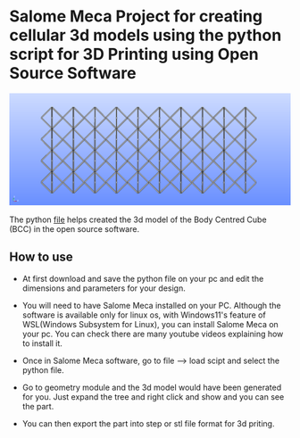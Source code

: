 # Salome Meca Project for creating cellular 3d models using the python script for 3D Printing using Open Source Software

![Alt text](bcc.bmp)

The python [file](https://github.com/Atlantis3/Salome-Meca-Project/blob/master/Geometry%20Python%20Scripts/geometry4.py) helps created the 3d model of the Body Centred Cube (BCC) in the open source software.

## How to use 
- At first download and save the python file on your pc and edit the dimensions and parameters for your design.
- You will need to have Salome Meca installed on your PC. Although the software is available only for linux os, with Windows11's feature of WSL(Windows Subsystem for Linux), you can install Salome Meca on your pc. You can check there are many youtube videos explaining how to install it.

- Once in Salome Meca software, go to file --> load scipt and select the python file.

- Go to geometry module and the 3d model would have been generated  for you. Just expand the tree and right click and show and you can see the part.

- You can then export the part into step or stl file format for 3d priting.


